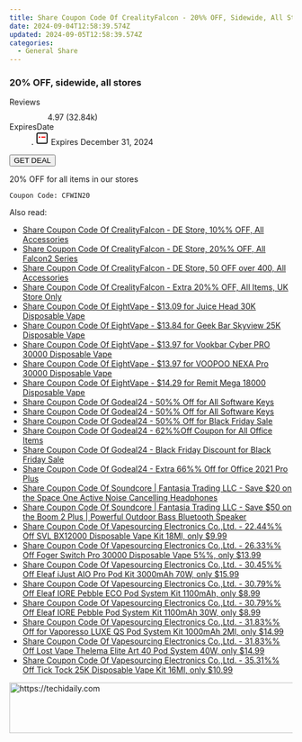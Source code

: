```yaml
---
title: Share Coupon Code Of CrealityFalcon - 20%% OFF, Sidewide, All Stores
date: 2024-09-04T12:58:39.574Z
updated: 2024-09-05T12:58:39.574Z
categories:
  - General Share
---
```



<main class="px-4 py-6 sm:p-6 md:px-8 md:py-10">
  <div class="mx-auto grid max-w-4xl grid-cols-1">
    <div class="relative col-start-1 row-start-1 flex flex-col-reverse rounded-lg bg-gradient-to-t from-black/75 via-black/0 p-3 sm:row-start-2 sm:bg-none sm:p-0 lg:row-start-1">
      <h3 class="mt-1 text-lg font-semibold text-white sm:text-slate-900 md:text-2xl dark:sm:text-white">20% OFF, sidewide, all stores</h3>
    </div>
        <dl class="row-start-2 mt-4 flex items-center text-xs font-medium sm:row-start-3 sm:mt-1 md:mt-2.5 lg:row-start-2">
      <dt class="sr-only">Reviews</dt>
      <dd class="flex items-center text-indigo-600 dark:text-indigo-400">
        <svg width="24" height="24" fill="none" aria-hidden="true" class="mr-1 stroke-current dark:stroke-indigo-500">
          <path d="m12 5 2 5h5l-4 4 2.103 5L12 16l-5.103 3L9 14l-4-4h5l2-5Z" stroke-width="2" stroke-linecap="round" stroke-linejoin="round" />
        </svg>
        <span>4.97 <span class="font-normal text-slate-400">(32.84k)</span></span>
      </dd>
      <dt class="sr-only">ExpiresDate</dt>
      <dd class="flex items-center">
        <svg width="2" height="2" aria-hidden="true" fill="currentColor" class="mx-3 text-slate-300">
          <circle cx="1" cy="1" r="1" />
        </svg>
        <svg width="24" height="24" viewBox="0 0 24 24" fill="none" stroke="currentColor" stroke-width="2">
          <rect x="3" y="3" width="18" height="18" rx="2" fill="#fff" />
          <path d="M6 10L18 10" stroke="red" stroke-width="2" fill="none" />
          <path d="M10 6L10 18" stroke="#fff" stroke-width="2" fill="none" />
        </svg>
        Expires December 31, 2024      </dd>
    </dl>
    <div class="col-start-1 row-start-3 mt-4 self-center sm:col-start-2 sm:row-span-2 sm:row-start-2 sm:mt-0 lg:col-start-1 lg:row-start-3 lg:row-end-4 lg:mt-6">
      <button type="button" onClick="javascript:window.open(decodeURIComponent('https%3A%2F%2Fwww.shareasale.com%2Fu.cfm%3Fd%3D1227817%26m%3D150021%26u%3D4338022'), '_blank');void(0);" class="rounded-lg bg-red-600 px-3 py-2 text-sm font-medium leading-6 text-white">
       GET DEAL
      </button>
    </div>
    <p class="col-start-1 mt-4 text-sm leading-6 sm:col-span-2 lg:col-span-1 lg:row-start-4 lg:mt-6 dark:text-slate-400">20% OFF for all items in our stores 
</p>
    <p class="mt-4">
      <code class="bg-purple-900 p-4 text-sm font-bold text-white" onClick="javascript:window.open(decodeURIComponent('https%3A%2F%2Fwww.shareasale.com%2Fu.cfm%3Fd%3D1227817%26m%3D150021%26u%3D4338022'), '_blank');void(0);">Coupon Code: <span class="bg-green-500 p-2 rounded tracking-widest">CFWIN20</span></code>
    </p>
  </div>
</main>
<span class="atpl-alsoreadstyle">Also read:</span>
<div><ul>
<li><a href="https://coupons.techidaily.com/coupon-1228563-share-150021-sale/"><u>Share Coupon Code Of CrealityFalcon - DE Store, 10%% OFF, All Accessories</u></a></li>
<li><a href="https://coupons.techidaily.com/coupon-1228571-share-150021-sale/"><u>Share Coupon Code Of CrealityFalcon - DE Store, 20%% OFF, All Falcon2 Series</u></a></li>
<li><a href="https://coupons.techidaily.com/coupon-1228564-share-150021-sale/"><u>Share Coupon Code Of CrealityFalcon - DE Store, 50 OFF over 400, All Accessories</u></a></li>
<li><a href="https://coupons.techidaily.com/coupon-1228754-share-150021-sale/"><u>Share Coupon Code Of CrealityFalcon - Extra 20%% OFF, All Items, UK Store Only</u></a></li>
<li><a href="https://coupons.techidaily.com/coupon-1229475-share-59344-sale/"><u>Share Coupon Code Of EightVape - $13.09 for Juice Head 30K Disposable Vape</u></a></li>
<li><a href="https://coupons.techidaily.com/coupon-1228765-share-59344-sale/"><u>Share Coupon Code Of EightVape - $13.84 for Geek Bar Skyview 25K Disposable Vape</u></a></li>
<li><a href="https://coupons.techidaily.com/coupon-1229476-share-59344-sale/"><u>Share Coupon Code Of EightVape - $13.97 for Vookbar Cyber PRO 30000 Disposable Vape</u></a></li>
<li><a href="https://coupons.techidaily.com/coupon-1229477-share-59344-sale/"><u>Share Coupon Code Of EightVape - $13.97 for VOOPOO NEXA Pro 30000 Disposable Vape</u></a></li>
<li><a href="https://coupons.techidaily.com/coupon-1229474-share-59344-sale/"><u>Share Coupon Code Of EightVape - $14.29 for Remit Mega 18000 Disposable Vape</u></a></li>
<li><a href="https://coupons.techidaily.com/coupon-1020802-share-102236-sale/"><u>Share Coupon Code Of Godeal24 - 50%% Off for All Software Keys</u></a></li>
<li><a href="https://coupons.techidaily.com/coupon-988301-share-102236-sale/"><u>Share Coupon Code Of Godeal24 - 50%% Off for All Software Keys</u></a></li>
<li><a href="https://coupons.techidaily.com/coupon-1068109-share-102236-sale/"><u>Share Coupon Code Of Godeal24 - 50%% Off for Black Friday Sale</u></a></li>
<li><a href="https://coupons.techidaily.com/coupon-1020803-share-102236-sale/"><u>Share Coupon Code Of Godeal24 - 62%%Off Coupon for All Office Items</u></a></li>
<li><a href="https://coupons.techidaily.com/coupon-1068110-share-102236-sale/"><u>Share Coupon Code Of Godeal24 - Black Friday Discount for Black Friday Sale</u></a></li>
<li><a href="https://coupons.techidaily.com/coupon-1020807-share-102236-sale/"><u>Share Coupon Code Of Godeal24 - Extra 66%% Off for Office 2021 Pro Plus</u></a></li>
<li><a href="https://coupons.techidaily.com/coupon-1228576-share-126653-sale/"><u>Share Coupon Code Of Soundcore | Fantasia Trading LLC - Save $20 on the Space One Active Noise Cancelling Headphones</u></a></li>
<li><a href="https://coupons.techidaily.com/coupon-1228577-share-126653-sale/"><u>Share Coupon Code Of Soundcore | Fantasia Trading LLC - Save $50 on the Boom 2 Plus | Powerful Outdoor Bass Bluetooth Speaker</u></a></li>
<li><a href="https://coupons.techidaily.com/coupon-1092283-share-90958-sale/"><u>Share Coupon Code Of Vapesourcing Electronics Co.,Ltd. - 22.44%% Off SVL BX12000 Disposable Vape Kit 18Ml, only $9.99</u></a></li>
<li><a href="https://coupons.techidaily.com/coupon-1228778-share-90958-sale/"><u>Share Coupon Code Of Vapesourcing Electronics Co.,Ltd. - 26.33%% Off Foger Switch Pro 30000 Disposable Vape 5%%, only $13.99</u></a></li>
<li><a href="https://coupons.techidaily.com/coupon-1055783-share-90958-sale/"><u>Share Coupon Code Of Vapesourcing Electronics Co.,Ltd. - 30.45%% Off Eleaf iJust AIO Pro Pod Kit 3000mAh 70W, only $15.99</u></a></li>
<li><a href="https://coupons.techidaily.com/coupon-1228773-share-90958-sale/"><u>Share Coupon Code Of Vapesourcing Electronics Co.,Ltd. - 30.79%% Off Eleaf IORE Pebble ECO Pod System Kit 1100mAh, only $8.99</u></a></li>
<li><a href="https://coupons.techidaily.com/coupon-1228772-share-90958-sale/"><u>Share Coupon Code Of Vapesourcing Electronics Co.,Ltd. - 30.79%% Off Eleaf IORE Pebble Pod System Kit 1100mAh 30W, only $8.99</u></a></li>
<li><a href="https://coupons.techidaily.com/coupon-929358-share-90958-sale/"><u>Share Coupon Code Of Vapesourcing Electronics Co.,Ltd. - 31.83%% Off for Vaporesso LUXE QS Pod System Kit 1000mAh 2Ml, only $14.99</u></a></li>
<li><a href="https://coupons.techidaily.com/coupon-1113755-share-90958-sale/"><u>Share Coupon Code Of Vapesourcing Electronics Co.,Ltd. - 31.83%% Off Lost Vape Thelema Elite Art 40 Pod System 40W, only $14.99</u></a></li>
<li><a href="https://coupons.techidaily.com/coupon-1106529-share-90958-sale/"><u>Share Coupon Code Of Vapesourcing Electronics Co.,Ltd. - 35.31%% Off Tick Tock 25K Disposable Vape Kit 16Ml, only $10.99</u></a></li>
</ul></div>

<ins class="adsbygoogle"
      style="display:block"
      data-ad-client="ca-pub-7571918770474297"
      data-ad-slot="8358498916"
      data-ad-format="auto"
      data-full-width-responsive="true"></ins>
<!-- affiliate ads begin -->
<a href="https://appsumo.8odi.net/c/5597632/2094419/7443" target="_top" id="2094419">
  <img src="//a.impactradius-go.com/display-ad/7443-2094419" border="0" alt="https://techidaily.com" width="728" height="90"/>
</a>
<img height="0" width="0" src="https://appsumo.8odi.net/i/5597632/2094419/7443" style="position:absolute;visibility:hidden;" border="0" />
<!-- affiliate ads end -->